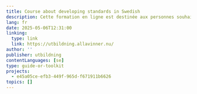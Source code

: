 ```yaml
---
title: Course about developing standards in Swedish
description: Cette formation en ligne est destinée aux personnes souhaitant apprendre à travailler avec la normalisation en tant que représentant des utilisateurs de produits et de services. La formation est disponible en format texte ou vidéo, avec des options de lecture à haute voix et de réglage de la vitesse. Elle couvre des sujets tels que l'importance de la normalisation, ce qu'est une norme, les efforts de normalisation en Suède et dans le monde, et le rôle d'un représentant des utilisateurs dans les processus de normalisation.
lang: fr
date: 2025-05-06T12:31:00
linking:
  type: link
  link: https://utbildning.allavinner.nu/
author: ''
publisher: utbildning
contentLanguages: [se]
type: guide-or-toolkit
projects:
  - e45a05ce-efb3-449f-965d-f671911b6626
topics: []
---
```

